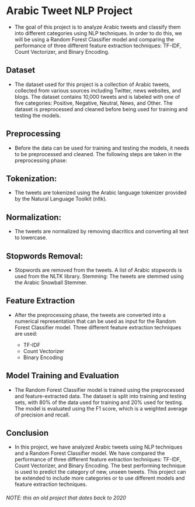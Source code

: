 # **Arabic Tweet NLP Project**

* The goal of this project is to analyze Arabic tweets and classify  them into different categories using NLP techniques. In  order to do this, we will be using a Random Forest Classifier model and comparing the performance of three different feature extraction techniques: TF-IDF, Count Vectorizer, and Binary Encoding.

## Dataset
* The dataset used for this project is a collection of Arabic tweets, collected from various sources including Twitter, news websites, and blogs. The dataset contains 10,000 tweets and is labeled with one of five categories: Positive, Negative, Neutral, News, and Other. The dataset is preprocessed and cleaned before being used for training and testing the models.

## Preprocessing
* Before the data can be used for training and testing the models,  it needs to be preprocessed and cleaned. The following steps are taken in the preprocessing phase:

## Tokenization: 
* The tweets are tokenized using the Arabic language tokenizer provided by the Natural Language Toolkit (nltk).

## Normalization:
* The tweets are normalized by removing diacritics and converting all text to lowercase.

## Stopwords Removal:
* Stopwords are removed from the tweets. A list of Arabic stopwords is used from the NLTK library.
Stemming: The tweets are stemmed using the Arabic Snowball Stemmer.

## Feature Extraction
* After the preprocessing phase, the tweets are converted into a numerical representation that can be used as input for the Random Forest Classifier model. Three different feature extraction techniques are used:

  * TF-IDF
  * Count Vectorizer 
  * Binary Encoding

## Model Training and Evaluation
* The Random Forest Classifier model is trained using the preprocessed and feature-extracted data. The dataset is split into training and testing sets, with 80% of the data used for training and 20% used for testing. The model is evaluated using the F1 score, which is a weighted average of precision and recall.


## Conclusion
* In this project, we have analyzed Arabic tweets using NLP techniques and a Random Forest Classifier model. We have compared the performance of three different feature extraction techniques: TF-IDF, Count Vectorizer, and Binary Encoding. The best performing technique is used to predict the category of new, unseen tweets. This project can be extended to include more categories or to use different models and feature extraction techniques.


###### NOTE: this an old project that dates back to 2020
